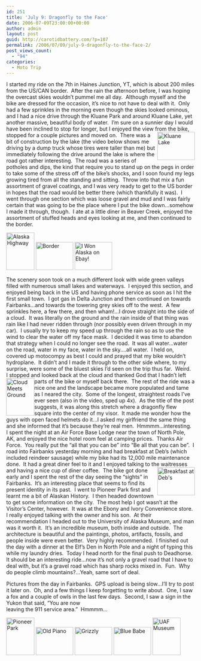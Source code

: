 ```yaml
---
id: 251
title: 'July 9: Dragonfly to the Face'
date: 2006-07-09T23:00:00+00:00
author: admin
layout: post
guid: http://carotidbattery.com/?p=107
permalink: /2006/07/09/july-9-dragonfly-to-the-face-2/
post_views_count:
  - "94"
categories:
  - Moto Trip
---
```

I started my ride on the 7th in Haines Junction, YT, which is about 200 miles from the US/CAN border.  After the rain the afternoon before, I was hoping the overcast skies wouldn&#8217;t pummel me all day.  Although myself and the bike are dressed for the occasion, it&#8217;s nice to not have to deal with it.  Only had a few sprinkles in the morning even though the skies looked ominous, and I had a nice drive through the Kluane Park and around Kluane Lake, yet another massive, beautiful body of water.  I&#8217;m sure on a sunnier day I would have been inclined to stop for longer, but I enjoyed the view from the bike, stopped for a couple pictures and moved on.  [<img style="float: right;" src="http://static.flickr.com/78/184572409_c5b1125afc_t.jpg" alt="Kluane Lake" width="100" height="75" />](http://www.flickr.com/photos/64293054@N00/184572409/ "Photo Sharing")There was a bit of construction by the lake (the video below shows me driving by a dump truck whose tires were taller than me) but immediately following the drive around the lake is where the road got rather interesting.  The road was a series of potholes and dips, the kind that require you to stand up on the pegs in order to take some of the stress off of the bike&#8217;s shocks, and I soon found my legs growing tired from all the standing and sitting.  Throw into that mix a fun assortment of gravel coatings, and I was very ready to get to the US border in hopes that the road would be better there (which thankfully it was).  I went through one section which was loose gravel and mud and I was fairly certain that was going to be the place where I put the bike down&#8230;somehow I made it through, though.  I ate at a little diner in Beaver Creek, enjoyed the assortment of stuffed heads and eyes looking at me, and then continued to the border.

[<img src="http://static.flickr.com/70/184572558_2c75cc1b5c_t.jpg" alt="Alaska Highway" width="75" height="100" />](http://www.flickr.com/photos/64293054@N00/184572558/ "Photo Sharing") [<img src="http://static.flickr.com/61/184573096_8f9ff8501f_t.jpg" alt="Border" width="100" height="75" />](http://www.flickr.com/photos/64293054@N00/184573096/ "Photo Sharing") [<img src="http://static.flickr.com/56/184572714_e0024f1b5a_t.jpg" alt="I Won Alaska on Ebay!" width="100" height="75" />](http://www.flickr.com/photos/64293054@N00/184572714/ "Photo Sharing")

The scenery soon took on a much different look with wide green valleys filled with numerous small lakes and waterways.  I enjoyed this section, and enjoyed being back in the US and having phone service as soon as I hit the first small town.  I got gas in Delta Junction and then continued on towards Fairbanks&#8230;and towards the towering grey skies off to the west.  A few sprinkles here, a few there, and then wham!&#8230;I drove straight into the side of a cloud.  It was literally on the ground and the rain inside of that thing was rain like I had never ridden through (nor possibly even driven through in my car).  I usually try to keep my speed up through the rain so as to use the wind to clear the water off my face mask.  I decided it was time to abandon that strategy when I could no longer see the road.  It was all water&#8230;water on the road, water in my face, water in the sky&#8230;.all water.  I held on, covered up motocompy as best I could and prayed that my bike wouldn&#8217;t hydroplane.  It didn&#8217;t and I made it through to the other side where, to my surprise, were some of the bluest skies I&#8217;d seen on the trip thus far.  Weird.  I stopped and looked back at the cloud and thanked God that I hadn&#8217;t left parts of the bike or myself back there.  [<img class="alignleft" style="float: left;" src="http://static.flickr.com/71/184573893_8440adefdb_t.jpg" alt="Cloud Meets Ground" width="75" height="100" />](http://www.flickr.com/photos/64293054@N00/184573893/ "Photo Sharing")The rest of the ride was a nice one and the landscape became more populated and tame as I neared the city.  Some of the longest, straightest roads I&#8217;ve ever seen (also in the video, sped up 4x).  As the title of the post suggests, it was along this stretch where a dragonfly flew square into the center of my visor.  It made me wonder how the guys with open faced helmets do it&#8230;I asked my girlfriend the same thing and she informed that it&#8217;s because they&#8217;re real men.  Hmmmm&#8230;interesting.  I spent the night at an Air Force Base Lodge near the town of North Pole, AK, and enjoyed the nice hotel room feel at camping prices.  Thanks Air Force.  You really put the &#8220;all that you can be&#8221; into &#8220;Be all that you can be&#8221;.  I road into Fairbanks yesterday morning and had breakfast at Deb&#8217;s (which included reindeer sausage) while my bike had its 12,000 mile maintenance done.  It had a great diner feel to it and I enjoyed talking to the waitresses and having a nice cup of diner coffee.  [<img style="float: right;" src="http://static.flickr.com/77/185315481_2aea1080de_t.jpg" alt="Breakfast at Deb's" width="100" height="75" />](http://www.flickr.com/photos/64293054@N00/185315481/ "Photo Sharing") The bike got done early and I spent the rest of the day seeing the &#8220;sights&#8221; in Fairbanks.  It&#8217;s an interesting place that seems to find its present identity in its past.  I went to Pioneer Park first and learnt me a bit of Alaskan History.  I then headed downtown to get some information on the city.  The most help I got wasn&#8217;t at the Visitor&#8217;s Center, however.  It was at the Ebony and Ivory Convenience store.  I really enjoyed talking with the owner and his son.  At their recommendation I headed out to the University of Alaska Museum, and man was it worth it.  It&#8217;s an incredible museum, both inside and outside.  The architecture is beautiful and the paintings, photos, artifacts, fossils, and people inside were even better.  Very highly recommended.  I finished out the day with a dinner at the Elf&#8217;s Den in North Pole and a night of typing this while my laundry dries.  Today I head north for the final push to Deadhorse.  It should be an interesting ride&#8230;now it&#8217;s not only a gravel road that I have to deal with, but it&#8217;s a gravel road which has sharp rocks mixed in.  Fun.  Why do people climb mountains?&#8230;Yeah, same sort of deal.

Pictures from the day in Fairbanks.  GPS upload is being slow&#8230;I&#8217;ll try to post it later on.  Oh, and a few things I keep forgetting to write about.  One, I saw a fox and a couple of owls in the last few days.  Second, I saw a sign in the Yukon that said, &#8220;You are now  
leaving the 911 service area.&#8221;  Hmmmm&#8230;

[<img src="http://static.flickr.com/51/185315639_94758812e0_t.jpg" alt="Pioneer Park" width="75" height="100" />](http://www.flickr.com/photos/64293054@N00/185315639/ "Photo Sharing") [<img src="http://static.flickr.com/66/185315880_368b2fe9c4_t.jpg" alt="Old Piano" width="100" height="75" />](http://www.flickr.com/photos/64293054@N00/185315880/ "Photo Sharing") [<img src="http://static.flickr.com/60/185316110_d7918c83d6_t.jpg" alt="Grizzly" width="100" height="75" />](http://www.flickr.com/photos/64293054@N00/185316110/ "Photo Sharing") [<img src="http://static.flickr.com/59/185316328_49670fd67b_t.jpg" alt="Blue Babe" width="100" height="75" />](http://www.flickr.com/photos/64293054@N00/185316328/ "Photo Sharing") [<img src="http://static.flickr.com/76/185316522_f56c3b1d84_t.jpg" alt="UAF Museum" width="75" height="100" />](http://www.flickr.com/photos/64293054@N00/185316522/ "Photo Sharing")
